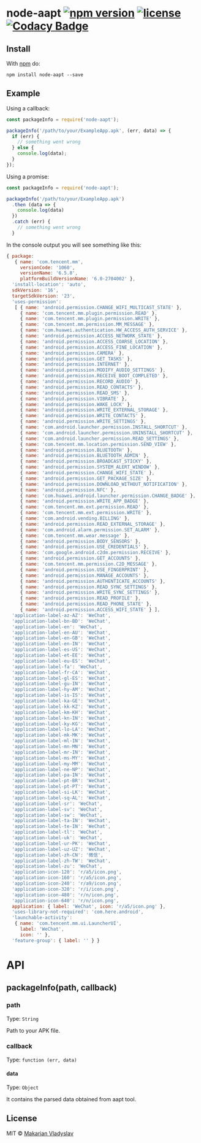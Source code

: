 # node-aapt [![npm version](https://badge.fury.io/js/node-aapt.svg)][npm] [![license](https://img.shields.io/github/license/mashape/apistatus.svg?maxAge=2592000)][license] [![Codacy Badge](https://api.codacy.com/project/badge/Grade/d6b1946a62c0453ebecef8e7ad1024e6)][codacy]

## Install

With [npm](https://npmjs.org/package/node-aapt) do:

```
npm install node-aapt --save
```

## Example
Using a callback:
```js
const packageInfo = require('node-aapt');

packageInfo('/path/to/your/ExampleApp.apk', (err, data) => {
  if (err) {
    // something went wrong 
  } else {
    console.log(data);
  }
});
```
Using a promise:

```js
const packageInfo = require('node-aapt');

packageInfo('/path/to/your/ExampleApp.apk')
  .then (data => {
    console.log(data)
  })
  .catch (err) {
    // something went wrong 
  }

```

In the console output you will see something like this:
```js
{ package:
   { name: 'com.tencent.mm',
     versionCode: '1060',
     versionName: '6.5.8',
     platformBuildVersionName: '6.0-2704002' },
  'install-location': 'auto',
  sdkVersion: '16',
  targetSdkVersion: '23',
  'uses-permission':
   [ { name: 'android.permission.CHANGE_WIFI_MULTICAST_STATE' },
     { name: 'com.tencent.mm.plugin.permission.READ' },
     { name: 'com.tencent.mm.plugin.permission.WRITE' },
     { name: 'com.tencent.mm.permission.MM_MESSAGE' },
     { name: 'com.huawei.authentication.HW_ACCESS_AUTH_SERVICE' },
     { name: 'android.permission.ACCESS_NETWORK_STATE' },
     { name: 'android.permission.ACCESS_COARSE_LOCATION' },
     { name: 'android.permission.ACCESS_FINE_LOCATION' },
     { name: 'android.permission.CAMERA' },
     { name: 'android.permission.GET_TASKS' },
     { name: 'android.permission.INTERNET' },
     { name: 'android.permission.MODIFY_AUDIO_SETTINGS' },
     { name: 'android.permission.RECEIVE_BOOT_COMPLETED' },
     { name: 'android.permission.RECORD_AUDIO' },
     { name: 'android.permission.READ_CONTACTS' },
     { name: 'android.permission.READ_SMS' },
     { name: 'android.permission.VIBRATE' },
     { name: 'android.permission.WAKE_LOCK' },
     { name: 'android.permission.WRITE_EXTERNAL_STORAGE' },
     { name: 'android.permission.WRITE_CONTACTS' },
     { name: 'android.permission.WRITE_SETTINGS' },
     { name: 'com.android.launcher.permission.INSTALL_SHORTCUT' },
     { name: 'com.android.launcher.permission.UNINSTALL_SHORTCUT' },
     { name: 'com.android.launcher.permission.READ_SETTINGS' },
     { name: 'com.tencent.mm.location.permission.SEND_VIEW' },
     { name: 'android.permission.BLUETOOTH' },
     { name: 'android.permission.BLUETOOTH_ADMIN' },
     { name: 'android.permission.BROADCAST_STICKY' },
     { name: 'android.permission.SYSTEM_ALERT_WINDOW' },
     { name: 'android.permission.CHANGE_WIFI_STATE' },
     { name: 'android.permission.GET_PACKAGE_SIZE' },
     { name: 'android.permission.DOWNLOAD_WITHOUT_NOTIFICATION' },
     { name: 'android.permission.NFC' },
     { name: 'com.huawei.android.launcher.permission.CHANGE_BADGE' },
     { name: 'android.permission.WRITE_APP_BADGE' },
     { name: 'com.tencent.mm.ext.permission.READ' },
     { name: 'com.tencent.mm.ext.permission.WRITE' },
     { name: 'com.android.vending.BILLING' },
     { name: 'android.permission.READ_EXTERNAL_STORAGE' },
     { name: 'com.android.alarm.permission.SET_ALARM' },
     { name: 'com.tencent.mm.wear.message' },
     { name: 'android.permission.BODY_SENSORS' },
     { name: 'android.permission.USE_CREDENTIALS' },
     { name: 'com.google.android.c2dm.permission.RECEIVE' },
     { name: 'android.permission.GET_ACCOUNTS' },
     { name: 'com.tencent.mm.permission.C2D_MESSAGE' },
     { name: 'android.permission.USE_FINGERPRINT' },
     { name: 'android.permission.MANAGE_ACCOUNTS' },
     { name: 'android.permission.AUTHENTICATE_ACCOUNTS' },
     { name: 'android.permission.READ_SYNC_SETTINGS' },
     { name: 'android.permission.WRITE_SYNC_SETTINGS' },
     { name: 'android.permission.READ_PROFILE' },
     { name: 'android.permission.READ_PHONE_STATE' },
     { name: 'android.permission.ACCESS_WIFI_STATE' } ],
  'application-label-az-AZ': 'WeChat',
  'application-label-bn-BD': 'WeChat',
  'application-label-en': 'WeChat',
  'application-label-en-AU': 'WeChat',
  'application-label-en-GB': 'WeChat',
  'application-label-en-IN': 'WeChat',
  'application-label-es-US': 'WeChat',
  'application-label-et-EE': 'WeChat',
  'application-label-eu-ES': 'WeChat',
  'application-label-fa': 'WeChat',
  'application-label-fr-CA': 'WeChat',
  'application-label-gl-ES': 'WeChat',
  'application-label-gu-IN': 'WeChat',
  'application-label-hy-AM': 'WeChat',
  'application-label-is-IS': 'WeChat',
  'application-label-ka-GE': 'WeChat',
  'application-label-kk-KZ': 'WeChat',
  'application-label-km-KH': 'WeChat',
  'application-label-kn-IN': 'WeChat',
  'application-label-ky-KG': 'WeChat',
  'application-label-lo-LA': 'WeChat',
  'application-label-mk-MK': 'WeChat',
  'application-label-ml-IN': 'WeChat',
  'application-label-mn-MN': 'WeChat',
  'application-label-mr-IN': 'WeChat',
  'application-label-ms-MY': 'WeChat',
  'application-label-my-MM': 'WeChat',
  'application-label-ne-NP': 'WeChat',
  'application-label-pa-IN': 'WeChat',
  'application-label-pt-BR': 'WeChat',
  'application-label-pt-PT': 'WeChat',
  'application-label-si-LK': 'WeChat',
  'application-label-sq-AL': 'WeChat',
  'application-label-sr': 'WeChat',
  'application-label-sv': 'WeChat',
  'application-label-sw': 'WeChat',
  'application-label-ta-IN': 'WeChat',
  'application-label-te-IN': 'WeChat',
  'application-label-tl': 'WeChat',
  'application-label-uk': 'WeChat',
  'application-label-ur-PK': 'WeChat',
  'application-label-uz-UZ': 'WeChat',
  'application-label-zh-CN': '微信',
  'application-label-zh-TW': 'WeChat',
  'application-label-zu': 'WeChat',
  'application-icon-120': 'r/a5/icon.png',
  'application-icon-160': 'r/a5/icon.png',
  'application-icon-240': 'r/a9/icon.png',
  'application-icon-320': 'r/i/icon.png',
  'application-icon-480': 'r/n/icon.png',
  'application-icon-640': 'r/n/icon.png',
  application: { label: 'WeChat', icon: 'r/a5/icon.png' },
  'uses-library-not-required': 'com.here.android',
  'launchable-activity':
   { name: 'com.tencent.mm.ui.LauncherUI',
     label: 'WeChat',
     icon: '' },
  'feature-group': { label: '' } }
```

# API

## packageInfo(path, callback)

### path
Type: `String`

Path to your APK file.

### callback
Type: `function (err, data)`

#### data
Type: `Object`

It contains the parsed data obtained from aapt tool.

## License

MIT © [Makarian Vladyslav](https://github.com/vldmkr)

[npm]:      https://badge.fury.io/js/node-aapt
[license]:  https://github.com/vldmkr/node-aapt/blob/master/LICENSE
[codacy]:   https://www.codacy.com/app/vladmakaryan/node-aapt?utm_source=github.com&amp;utm_medium=referral&amp;utm_content=vldmkr/node-aapt&amp;utm_campaign=Badge_Grade
